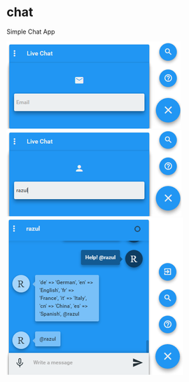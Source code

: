 # chat
Simple Chat App

![alt tag](https://raw.githubusercontent.com/razzul/chat/master/chat1.png)
![alt tag](https://raw.githubusercontent.com/razzul/chat/master/chat2.png)
![alt tag](https://raw.githubusercontent.com/razzul/chat/master/chat3.png)
